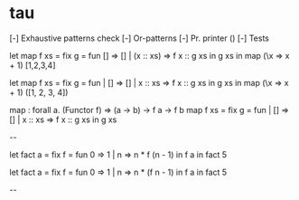 # tau

[-] Exhaustive patterns check
[-] Or-patterns
[-] Pr. printer ()
[-] Tests

let map f xs = fix g = fun [] => [] | (x :: xs) => f x :: g xs in g xs in map (\x => x + 1) [1,2,3,4]

let
  map f xs = fix
    g = fun
      | []      => []
      | x :: xs => f x :: g xs
    in
      g xs
  in
    map (\x => x + 1) ([1, 2, 3, 4])


map : forall a. (Functor f) => (a -> b) -> f a -> f b
map f xs = fix
  g = fun
    | []      => []
    | x :: xs => f x :: g xs
  in
    g xs

--

let fact a = fix f = fun 0 => 1 | n => n * f (n - 1) in f a in fact 5

let
  fact a = fix
    f = fun 0 => 1 | n => n * (f n - 1)
    in
      f a
  in
    fact 5


--


